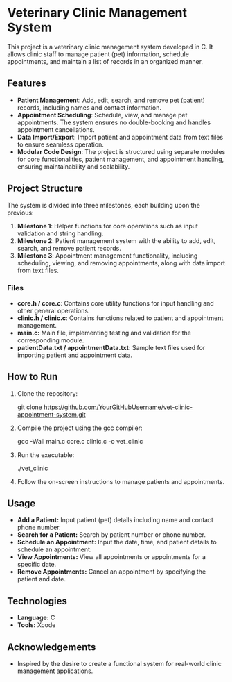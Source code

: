 # Veterinary Clinic Management System

This project is a veterinary clinic management system developed in C. It allows clinic staff to manage patient (pet) information, schedule appointments, and maintain a list of records in an organized manner.

## Features

- **Patient Management**: Add, edit, search, and remove pet (patient) records, including names and contact information.
- **Appointment Scheduling**: Schedule, view, and manage pet appointments. The system ensures no double-booking and handles appointment cancellations.
- **Data Import/Export**: Import patient and appointment data from text files to ensure seamless operation.
- **Modular Code Design**: The project is structured using separate modules for core functionalities, patient management, and appointment handling, ensuring maintainability and scalability.

## Project Structure

The system is divided into three milestones, each building upon the previous:

1. **Milestone 1**: Helper functions for core operations such as input validation and string handling.
2. **Milestone 2**: Patient management system with the ability to add, edit, search, and remove patient records.
3. **Milestone 3**: Appointment management functionality, including scheduling, viewing, and removing appointments, along with data import from text files.

### Files

- **core.h / core.c**: Contains core utility functions for input handling and other general operations.
- **clinic.h / clinic.c**: Contains functions related to patient and appointment management.
- **main.c:** Main file, implementing testing and validation for the corresponding module.
- **patientData.txt / appointmentData.txt**: Sample text files used for importing patient and appointment data.

## How to Run

1. Clone the repository:

   git clone https://github.com/YourGitHubUsername/vet-clinic-appointment-system.git

2. Compile the project using the gcc compiler:

   gcc -Wall main.c core.c clinic.c -o vet_clinic

3. Run the executable:

   ./vet_clinic

4. Follow the on-screen instructions to manage patients and appointments.

## Usage
- **Add a Patient:** Input patient (pet) details including name and contact phone number.
- **Search for a Patient:** Search by patient number or phone number.
- **Schedule an Appointment:** Input the date, time, and patient details to schedule an appointment.
- **View Appointments:** View all appointments or appointments for a specific date.
- **Remove Appointments:** Cancel an appointment by specifying the patient and date.

## Technologies
- **Language:** C
- **Tools:** Xcode

## Acknowledgements
- Inspired by the desire to create a functional system for real-world clinic management applications.
